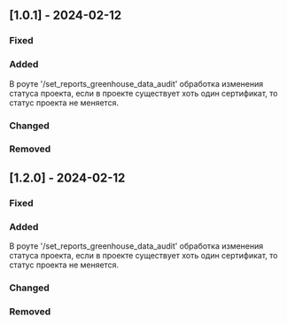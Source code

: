 ## [1.0.1] - 2024-02-12

### Fixed

### Added
В роуте '/set_reports_greenhouse_data_audit' обработка изменения статуса проекта, если в проекте существует хоть один сертификат, то статус проекта не меняется.
### Changed

### Removed

## [1.2.0] - 2024-02-12

### Fixed

### Added
В роуте '/set_reports_greenhouse_data_audit' обработка изменения статуса проекта, если в проекте существует хоть один сертификат, то статус проекта не меняется.
### Changed

### Removed
